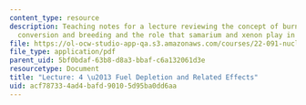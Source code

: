 ```yaml
---
content_type: resource
description: Teaching notes for a lecture reviewing the concept of burn up, transmutation,
  conversion and breeding and the role that samarium and xenon play in operations.
file: https://ol-ocw-studio-app-qa.s3.amazonaws.com/courses/22-091-nuclear-reactor-safety-spring-2008/acf787334ad4bafd90105d95ba0dd6aa_MIT22_091S08_lec04note.pdf
file_type: application/pdf
parent_uid: 5bf0bdaf-63b8-d8a3-bbaf-c6a132061d3e
resourcetype: Document
title: "Lecture: 4 \u2013 Fuel Depletion and Related Effects"
uid: acf78733-4ad4-bafd-9010-5d95ba0dd6aa
---
```

